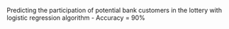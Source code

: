 Predicting the participation of potential bank customers in the lottery with logistic regression algorithm - Accuracy = 90%